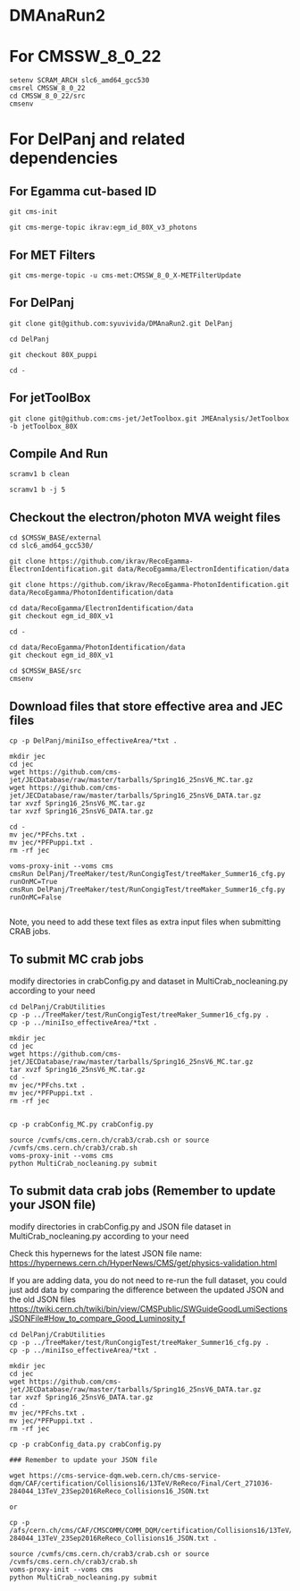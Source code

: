 
# DMAnaRun2

# For CMSSW_8_0_22
```
setenv SCRAM_ARCH slc6_amd64_gcc530
cmsrel CMSSW_8_0_22
cd CMSSW_8_0_22/src
cmsenv
```


# For DelPanj and related dependencies

## For Egamma cut-based ID
```
git cms-init

git cms-merge-topic ikrav:egm_id_80X_v3_photons

```
## For MET Filters

``` 
git cms-merge-topic -u cms-met:CMSSW_8_0_X-METFilterUpdate
```

## For DelPanj

```
git clone git@github.com:syuvivida/DMAnaRun2.git DelPanj

cd DelPanj

git checkout 80X_puppi

cd -

```

## For jetToolBox
```
git clone git@github.com:cms-jet/JetToolbox.git JMEAnalysis/JetToolbox -b jetToolbox_80X
```


## Compile And Run 
```
scramv1 b clean

scramv1 b -j 5
```

## Checkout the electron/photon MVA weight files

```
cd $CMSSW_BASE/external
cd slc6_amd64_gcc530/

git clone https://github.com/ikrav/RecoEgamma-ElectronIdentification.git data/RecoEgamma/ElectronIdentification/data

git clone https://github.com/ikrav/RecoEgamma-PhotonIdentification.git data/RecoEgamma/PhotonIdentification/data

cd data/RecoEgamma/ElectronIdentification/data
git checkout egm_id_80X_v1

cd -

cd data/RecoEgamma/PhotonIdentification/data
git checkout egm_id_80X_v1

cd $CMSSW_BASE/src
cmsenv
```

## Download files that store effective area and JEC files

```
cp -p DelPanj/miniIso_effectiveArea/*txt .

mkdir jec
cd jec
wget https://github.com/cms-jet/JECDatabase/raw/master/tarballs/Spring16_25nsV6_MC.tar.gz 
wget https://github.com/cms-jet/JECDatabase/raw/master/tarballs/Spring16_25nsV6_DATA.tar.gz
tar xvzf Spring16_25nsV6_MC.tar.gz
tar xvzf Spring16_25nsV6_DATA.tar.gz

cd -
mv jec/*PFchs.txt .
mv jec/*PFPuppi.txt .
rm -rf jec

voms-proxy-init --voms cms
cmsRun DelPanj/TreeMaker/test/RunCongigTest/treeMaker_Summer16_cfg.py runOnMC=True
cmsRun DelPanj/TreeMaker/test/RunCongigTest/treeMaker_Summer16_cfg.py runOnMC=False
 
```

Note, you need to add these text files as extra input files when submitting CRAB jobs.

## To submit MC crab jobs 
modify directories in crabConfig.py and dataset in MultiCrab_nocleaning.py according to your need
```
cd DelPanj/CrabUtilities
cp -p ../TreeMaker/test/RunCongigTest/treeMaker_Summer16_cfg.py .
cp -p ../miniIso_effectiveArea/*txt .

mkdir jec
cd jec
wget https://github.com/cms-jet/JECDatabase/raw/master/tarballs/Spring16_25nsV6_MC.tar.gz 
tar xvzf Spring16_25nsV6_MC.tar.gz
cd -
mv jec/*PFchs.txt .
mv jec/*PFPuppi.txt .
rm -rf jec


cp -p crabConfig_MC.py crabConfig.py

source /cvmfs/cms.cern.ch/crab3/crab.csh or source /cvmfs/cms.cern.ch/crab3/crab.sh 
voms-proxy-init --voms cms
python MultiCrab_nocleaning.py submit
```

## To submit data crab jobs (Remember to update your JSON file)
modify directories in crabConfig.py and JSON file dataset in MultiCrab_nocleaning.py according to your need

Check this hypernews for the latest JSON file name: 
https://hypernews.cern.ch/HyperNews/CMS/get/physics-validation.html

If you are adding data, you do not need to re-run the full dataset, you could just add data by comparing the difference between the updated JSON and the old JSON files
https://twiki.cern.ch/twiki/bin/view/CMSPublic/SWGuideGoodLumiSectionsJSONFile#How_to_compare_Good_Luminosity_f

```
cd DelPanj/CrabUtilities
cp -p ../TreeMaker/test/RunCongigTest/treeMaker_Summer16_cfg.py .
cp -p ../miniIso_effectiveArea/*txt .

mkdir jec
cd jec
wget https://github.com/cms-jet/JECDatabase/raw/master/tarballs/Spring16_25nsV6_DATA.tar.gz
tar xvzf Spring16_25nsV6_DATA.tar.gz
cd -
mv jec/*PFchs.txt .
mv jec/*PFPuppi.txt .
rm -rf jec

cp -p crabConfig_data.py crabConfig.py

### Remember to update your JSON file

wget https://cms-service-dqm.web.cern.ch/cms-service-dqm/CAF/certification/Collisions16/13TeV/ReReco/Final/Cert_271036-284044_13TeV_23Sep2016ReReco_Collisions16_JSON.txt

or 

cp -p /afs/cern.ch/cms/CAF/CMSCOMM/COMM_DQM/certification/Collisions16/13TeV/ReReco/Final/Cert_271036-284044_13TeV_23Sep2016ReReco_Collisions16_JSON.txt .

source /cvmfs/cms.cern.ch/crab3/crab.csh or source /cvmfs/cms.cern.ch/crab3/crab.sh 
voms-proxy-init --voms cms
python MultiCrab_nocleaning.py submit
```
